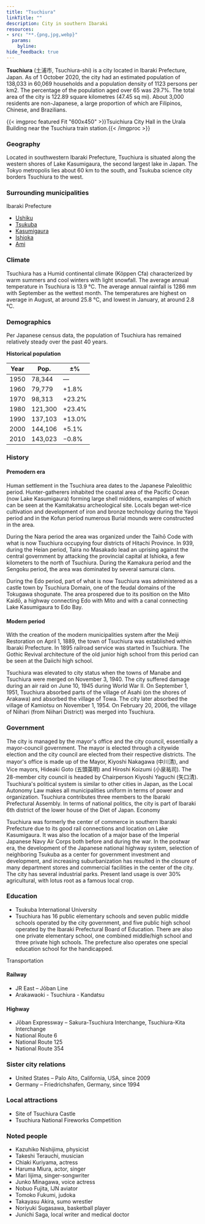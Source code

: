 ```yaml
---
title: "Tsuchiura"
linkTitle: ""
description: City in southern Ibaraki
resources:
- src: "**.{png,jpg,webp}"
  params:
    byline:
hide_feedback: true
---
```

**Tsuchiura** (土浦市, Tsuchiura-shi) is a city located in Ibaraki Prefecture, Japan. As of 1 October 2020, the city had an estimated population of 138,033 in 60,069 households and a population density of 1123 persons per km2. The percentage of the population aged over 65 was 29.7%. The total area of the city is 122.89 square kilometres (47.45 sq mi). About 3,000 residents are non-Japanese, a large proportion of which are Filipinos, Chinese, and Brazilians.

{{< imgproc featured Fit "600x450" >}}Tsuichiura City Hall in the Urala Building near the Tsuchiura train station.{{< /imgproc >}}

### Geography

Located in southwestern Ibaraki Prefecture, Tsuchiura is situated along the western shores of Lake Kasumigaura, the second largest lake in Japan. The Tokyo metropolis lies about 60 km to the south, and Tsukuba science city borders Tsuchiura to the west.

### Surrounding municipalities

Ibaraki Prefecture

- [Ushiku](../ushiku)
- [Tsukuba](../tsukuba)
- [Kasumigaura](../kasumigaura)
- [Ishioka](../ishioka)
- [Ami](../ami)

### Climate

Tsuchiura has a Humid continental climate (Köppen Cfa) characterized by warm summers and cool winters with light snowfall. The average annual temperature in Tsuchiura is 13.9 °C. The average annual rainfall is 1286 mm with September as the wettest month. The temperatures are highest on average in August, at around 25.8 °C, and lowest in January, at around 2.8 °C.

### Demographics

Per Japanese census data, the population of Tsuchiura has remained relatively steady over the past 40 years.

**Historical population**

| Year | Pop.	| ±% |
| --- | --- | --- |
| 1950 | 78,344	|  — |    
| 1960 | 79,779	| +1.8% | 
| 1970 | 98,313	| +23.2% | 
| 1980 | 121,300 |	+23.4% | 
| 1990 | 137,103 | +13.0% | 
| 2000 | 144,106 |	+5.1% | 
| 2010 | 143,023 | −0.8% | 

### History

#### Premodern era

Human settlement in the Tsuchiura area dates to the Japanese Paleolithic period. Hunter-gatherers inhabited the coastal area of the Pacific Ocean (now Lake Kasumigaura) forming large shell middens, examples of which can be seen at the Kamitakatsu archeological site. Locals began wet-rice cultivation and development of iron and bronze technology during the Yayoi period and in the Kofun period numerous Burial mounds were constructed in the area.

During the Nara period the area was organized under the Taihō Code with what is now Tsuchiura occupying four districts of Hitachi Province. In 939, during the Heian period, Taira no Masakado lead an uprising against the central government by attacking the provincial capital at Ishioka, a few kilometers to the north of Tsuchiura. During the Kamakura period and the Sengoku period, the area was dominated by several samurai clans.

During the Edo period, part of what is now Tsuchiura was administered as a castle town by Tsuchiura Domain, one of the feudal domains of the Tokugawa shogunate. The area prospered due to its position on the Mito Kaidō, a highway connecting Edo with Mito and with a canal connecting Lake Kasumigaura to Edo Bay.

#### Modern period

With the creation of the modern municipalities system after the Meiji Restoration on April 1, 1889, the town of Tsuchiura was established within Ibaraki Prefecture. In 1895 railroad service was started in Tsuchiura. The Gothic Revival architecture of the old junior high school from this period can be seen at the Daiichi high school.

Tsuchiura was elevated to city status when the towns of Manabe and Tsuchiura were merged on November 3, 1940. The city suffered damage during an air raid on June 10, 1945 during World War II. On September 1, 1951, Tsuchiura absorbed parts of the village of Asahi (on the shores of Arakawa) and absorbed the village of Towa. The city later absorbed the village of Kamiotsu on November 1, 1954. On February 20, 2006, the village of Niihari (from Niihari District) was merged into Tsuchiura.

### Government

The city is managed by the mayor's office and the city council, essentially a mayor-council government. The mayor is elected through a citywide election and the city council are elected from their respective districts. The mayor's office is made up of the Mayor, Kiyoshi Nakagawa (中川清), and Vice mayors, Hideaki Goto (五頭英明) and Hiroshi Koizumi (小泉祐司). The 28-member city council is headed by Chairperson Kiyoshi Yaguchi (矢口清). Tsuchiura's political system is similar to other cities in Japan, as the Local Autonomy Law makes all municipalities uniform in terms of power and organization. Tsuchiura contributes three members to the Ibaraki Prefectural Assembly. In terms of national politics, the city is part of Ibaraki 6th district of the lower house of the Diet of Japan.
Economy

Tsuchiura was formerly the center of commerce in southern Ibaraki Prefecture due to its good rail connections and location on Lake Kasumigaura. It was also the location of a major base of the Imperial Japanese Navy Air Corps both before and during the war. In the postwar era, the development of the Japanese national highway system, selection of neighboring Tsukuba as a center for government investment and development, and increasing suburbanization has resulted in the closure of many department stores and commercial facilities in the center of the city. The city has several industrial parks. Present land usage is over 30% agricultural, with lotus root as a famous local crop.

### Education

- Tsukuba International University
- Tsuchiura has 16 public elementary schools and seven public middle schools operated by the city government, and five public high school operated by the Ibaraki Prefectural Board of Education. There are also one private elementary school, one combined middle/high school and three private high schools. The prefecture also operates one special education school for the handicapped.

Transportation

#### Railway

- JR East – Jōban Line
- Arakawaoki - Tsuchiura - Kandatsu

#### Highway

- Jōban Expressway – Sakura-Tsuchiura Interchange, Tsuchiura-Kita Interchange
- National Route 6
- National Route 125
- National Route 354

### Sister city relations

- United States – Palo Alto, California, USA, since 2009
- Germany – Friedrichshafen, Germany, since 1994

### Local attractions

- Site of Tsuchiura Castle
- Tsuchiura National Fireworks Competition

### Noted people

- Kazuhiko Nishijima, physicist
- Takeshi Terauchi, musician
- Chiaki Kuriyama, actress
- Haruma Miura, actor, singer
- Mari Iijima, singer-songwriter
- Junko Minagawa, voice actress
- Nobuo Fujita, IJN aviator
- Tomoko Fukumi, judoka
- Takayasu Akira, sumo wrestler
- Noriyuki Sugasawa, basketball player
- Junichi Saga, local writer and medical doctor

